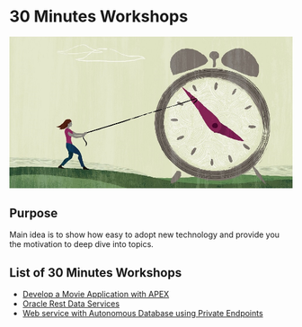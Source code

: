 # 30 Minutes Workshops
![Save Time](./resources/save-time-1.jpg)

## Purpose
Main idea is to show how easy to adopt new technology and provide you the motivation to deep dive into topics.

## List of 30 Minutes Workshops
 - [Develop a Movie Application with APEX](./apex-movies-web-app/)
 - [Oracle Rest Data Services](./ords/)
 - [Web service with Autonomous Database using Private Endpoints](./atp-pe-call-web-service/)
